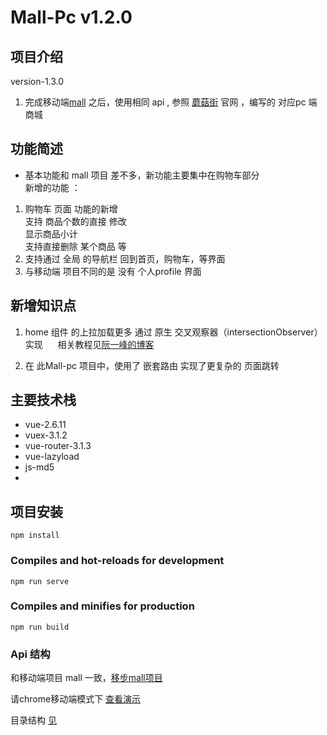 # Mall-Pc  v1.2.0

## 项目介绍
version-1.3.0

1. 完成移动端[mall](https://github.com/Galileo01/Mall-source-code-repository) 之后，使用相同 api  , 参照 [蘑菇街](https://www.mogu.com/) 官网 ，编写的 对应pc 端商城



     

## 功能简述
* 基本功能和 mall 项目 差不多，新功能主要集中在购物车部分   
  新增的功能 ：
1. 购物车 页面 功能的新增  
   支持 商品个数的直接 修改  
   显示商品小计  
   支持直接删除 某个商品
   等
2. 支持通过 全局 的导航栏 回到首页，购物车，等界面
3. 与移动端 项目不同的是 没有 个人profile 界面

## 新增知识点  
1. home 组件 的上拉加载更多 通过 原生 交叉观察器（intersectionObserver） 实现   &nbsp;&nbsp; &nbsp;&nbsp;相关教程见[阮一峰的博客](http://www.ruanyifeng.com/blog/2016/11/intersectionobserver_api.html)  

2. 在 此Mall-pc 项目中，使用了 嵌套路由 实现了更复杂的 页面跳转

## 主要技术栈
+ vue-2.6.11
+ vuex-3.1.2
+ vue-router-3.1.3 
+ vue-lazyload
+ js-md5
+ 

## 项目安装
```
npm install
```

### Compiles and hot-reloads for development
```
npm run serve
```

### Compiles and minifies for production
```
npm run build
``` 
### Api 结构
和移动端项目 mall 一致，[移步mall项目](https://github.com/Galileo01/Mall-source-code-repository)

请chrome移动端模式下 [查看演示](https://gitee.com/ego-git/mall_pc_exhibition_warehouse)

目录结构 [见](./src/tree.txt)